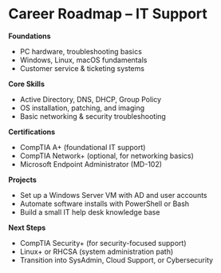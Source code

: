 # Career Roadmap – IT Support 

**Foundations**  
- PC hardware, troubleshooting basics  
- Windows, Linux, macOS fundamentals  
- Customer service & ticketing systems  

**Core Skills**  
- Active Directory, DNS, DHCP, Group Policy  
- OS installation, patching, and imaging  
- Basic networking & security troubleshooting  

**Certifications**  
- CompTIA A+ (foundational IT support)  
- CompTIA Network+ (optional, for networking basics)  
- Microsoft Endpoint Administrator (MD-102)  

**Projects**  
- Set up a Windows Server VM with AD and user accounts  
- Automate software installs with PowerShell or Bash  
- Build a small IT help desk knowledge base  

**Next Steps**  
- CompTIA Security+ (for security-focused support)  
- Linux+ or RHCSA (system administration path)  
- Transition into SysAdmin, Cloud Support, or Cybersecurity  
